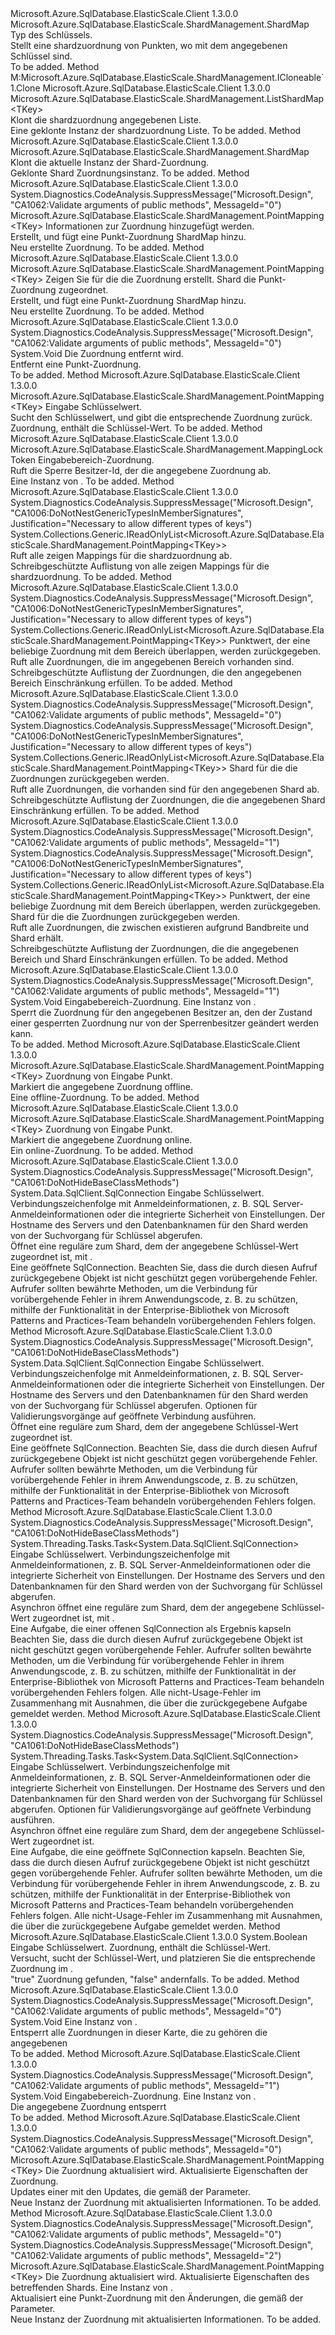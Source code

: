 <Type Name="ListShardMap&lt;TKey&gt;" FullName="Microsoft.Azure.SqlDatabase.ElasticScale.ShardManagement.ListShardMap&lt;TKey&gt;">
  <TypeSignature Language="C#" Value="public sealed class ListShardMap&lt;TKey&gt; : Microsoft.Azure.SqlDatabase.ElasticScale.ShardManagement.ShardMap" />
  <TypeSignature Language="ILAsm" Value=".class public auto ansi sealed beforefieldinit ListShardMap`1&lt;TKey&gt; extends Microsoft.Azure.SqlDatabase.ElasticScale.ShardManagement.ShardMap" />
  <TypeSignature Language="DocId" Value="T:Microsoft.Azure.SqlDatabase.ElasticScale.ShardManagement.ListShardMap`1" />
  <TypeSignature Language="VB.NET" Value="Public NotInheritable Class ListShardMap(Of TKey)&#xA;Inherits ShardMap" />
  <TypeSignature Language="F#" Value="type ListShardMap&lt;'Key&gt; = class&#xA;    inherit ShardMap&#xA;    interface ICloneable&lt;ShardMap&gt;&#xA;    interface ICloneable&lt;ListShardMap&lt;'Key&gt;&gt;" />
  <AssemblyInfo>
    <AssemblyName>Microsoft.Azure.SqlDatabase.ElasticScale.Client</AssemblyName>
    <AssemblyVersion>1.3.0.0</AssemblyVersion>
  </AssemblyInfo>
  <TypeParameters>
    <TypeParameter Name="TKey" />
  </TypeParameters>
  <Base>
    <BaseTypeName>Microsoft.Azure.SqlDatabase.ElasticScale.ShardManagement.ShardMap</BaseTypeName>
  </Base>
  <Interfaces />
  <Docs>
    <typeparam name="TKey">Typ des Schlüssels.</typeparam>
    <summary>
            Stellt eine shardzuordnung von Punkten, wo mit dem angegebenen Schlüssel sind.
            </summary>
    <remarks>To be added.</remarks>
  </Docs>
  <Members>
    <Member MemberName="Clone">
      <MemberSignature Language="C#" Value="public Microsoft.Azure.SqlDatabase.ElasticScale.ShardManagement.ListShardMap&lt;TKey&gt; Clone ();" />
      <MemberSignature Language="ILAsm" Value=".method public hidebysig newslot virtual instance class Microsoft.Azure.SqlDatabase.ElasticScale.ShardManagement.ListShardMap`1&lt;!TKey&gt; Clone() cil managed" />
      <MemberSignature Language="DocId" Value="M:Microsoft.Azure.SqlDatabase.ElasticScale.ShardManagement.ListShardMap`1.Clone" />
      <MemberSignature Language="VB.NET" Value="Public Function Clone () As ListShardMap(Of TKey)" />
      <MemberSignature Language="F#" Value="abstract member Clone : unit -&gt; Microsoft.Azure.SqlDatabase.ElasticScale.ShardManagement.ListShardMap&lt;'Key&gt;&#xA;override this.Clone : unit -&gt; Microsoft.Azure.SqlDatabase.ElasticScale.ShardManagement.ListShardMap&lt;'Key&gt;" Usage="listShardMap.Clone " />
      <MemberType>Method</MemberType>
      <Implements>
        <InterfaceMember>M:Microsoft.Azure.SqlDatabase.ElasticScale.ShardManagement.ICloneable`1.Clone</InterfaceMember>
      </Implements>
      <AssemblyInfo>
        <AssemblyName>Microsoft.Azure.SqlDatabase.ElasticScale.Client</AssemblyName>
        <AssemblyVersion>1.3.0.0</AssemblyVersion>
      </AssemblyInfo>
      <ReturnValue>
        <ReturnType>Microsoft.Azure.SqlDatabase.ElasticScale.ShardManagement.ListShardMap&lt;TKey&gt;</ReturnType>
      </ReturnValue>
      <Parameters />
      <Docs>
        <summary>
            Klont die shardzuordnung angegebenen Liste.
            </summary>
        <returns>Eine geklonte Instanz der shardzuordnung Liste.</returns>
        <remarks>To be added.</remarks>
      </Docs>
    </Member>
    <Member MemberName="CloneCore">
      <MemberSignature Language="C#" Value="protected override Microsoft.Azure.SqlDatabase.ElasticScale.ShardManagement.ShardMap CloneCore ();" />
      <MemberSignature Language="ILAsm" Value=".method familyhidebysig virtual instance class Microsoft.Azure.SqlDatabase.ElasticScale.ShardManagement.ShardMap CloneCore() cil managed" />
      <MemberSignature Language="DocId" Value="M:Microsoft.Azure.SqlDatabase.ElasticScale.ShardManagement.ListShardMap`1.CloneCore" />
      <MemberSignature Language="VB.NET" Value="Protected Overrides Function CloneCore () As ShardMap" />
      <MemberSignature Language="F#" Value="override this.CloneCore : unit -&gt; Microsoft.Azure.SqlDatabase.ElasticScale.ShardManagement.ShardMap" Usage="listShardMap.CloneCore " />
      <MemberType>Method</MemberType>
      <AssemblyInfo>
        <AssemblyName>Microsoft.Azure.SqlDatabase.ElasticScale.Client</AssemblyName>
        <AssemblyVersion>1.3.0.0</AssemblyVersion>
      </AssemblyInfo>
      <ReturnValue>
        <ReturnType>Microsoft.Azure.SqlDatabase.ElasticScale.ShardManagement.ShardMap</ReturnType>
      </ReturnValue>
      <Parameters />
      <Docs>
        <summary>
            Klont die aktuelle Instanz der Shard-Zuordnung.
            </summary>
        <returns>Geklonte Shard Zuordnungsinstanz.</returns>
        <remarks>To be added.</remarks>
      </Docs>
    </Member>
    <Member MemberName="CreatePointMapping">
      <MemberSignature Language="C#" Value="public Microsoft.Azure.SqlDatabase.ElasticScale.ShardManagement.PointMapping&lt;TKey&gt; CreatePointMapping (Microsoft.Azure.SqlDatabase.ElasticScale.ShardManagement.PointMappingCreationInfo&lt;TKey&gt; creationInfo);" />
      <MemberSignature Language="ILAsm" Value=".method public hidebysig instance class Microsoft.Azure.SqlDatabase.ElasticScale.ShardManagement.PointMapping`1&lt;!TKey&gt; CreatePointMapping(class Microsoft.Azure.SqlDatabase.ElasticScale.ShardManagement.PointMappingCreationInfo`1&lt;!TKey&gt; creationInfo) cil managed" />
      <MemberSignature Language="DocId" Value="M:Microsoft.Azure.SqlDatabase.ElasticScale.ShardManagement.ListShardMap`1.CreatePointMapping(Microsoft.Azure.SqlDatabase.ElasticScale.ShardManagement.PointMappingCreationInfo{`0})" />
      <MemberSignature Language="VB.NET" Value="Public Function CreatePointMapping (creationInfo As PointMappingCreationInfo(Of TKey)) As PointMapping(Of TKey)" />
      <MemberSignature Language="F#" Value="member this.CreatePointMapping : Microsoft.Azure.SqlDatabase.ElasticScale.ShardManagement.PointMappingCreationInfo&lt;'Key&gt; -&gt; Microsoft.Azure.SqlDatabase.ElasticScale.ShardManagement.PointMapping&lt;'Key&gt;" Usage="listShardMap.CreatePointMapping creationInfo" />
      <MemberType>Method</MemberType>
      <AssemblyInfo>
        <AssemblyName>Microsoft.Azure.SqlDatabase.ElasticScale.Client</AssemblyName>
        <AssemblyVersion>1.3.0.0</AssemblyVersion>
      </AssemblyInfo>
      <Attributes>
        <Attribute>
          <AttributeName>System.Diagnostics.CodeAnalysis.SuppressMessage("Microsoft.Design", "CA1062:Validate arguments of public methods", MessageId="0")</AttributeName>
        </Attribute>
      </Attributes>
      <ReturnValue>
        <ReturnType>Microsoft.Azure.SqlDatabase.ElasticScale.ShardManagement.PointMapping&lt;TKey&gt;</ReturnType>
      </ReturnValue>
      <Parameters>
        <Parameter Name="creationInfo" Type="Microsoft.Azure.SqlDatabase.ElasticScale.ShardManagement.PointMappingCreationInfo&lt;TKey&gt;" />
      </Parameters>
      <Docs>
        <param name="creationInfo">Informationen zur Zuordnung hinzugefügt werden.</param>
        <summary>
            Erstellt, und fügt eine Punkt-Zuordnung ShardMap hinzu.
            </summary>
        <returns>Neu erstellte Zuordnung.</returns>
        <remarks>To be added.</remarks>
      </Docs>
    </Member>
    <Member MemberName="CreatePointMapping">
      <MemberSignature Language="C#" Value="public Microsoft.Azure.SqlDatabase.ElasticScale.ShardManagement.PointMapping&lt;TKey&gt; CreatePointMapping (TKey point, Microsoft.Azure.SqlDatabase.ElasticScale.ShardManagement.Shard shard);" />
      <MemberSignature Language="ILAsm" Value=".method public hidebysig instance class Microsoft.Azure.SqlDatabase.ElasticScale.ShardManagement.PointMapping`1&lt;!TKey&gt; CreatePointMapping(!TKey point, class Microsoft.Azure.SqlDatabase.ElasticScale.ShardManagement.Shard shard) cil managed" />
      <MemberSignature Language="DocId" Value="M:Microsoft.Azure.SqlDatabase.ElasticScale.ShardManagement.ListShardMap`1.CreatePointMapping(`0,Microsoft.Azure.SqlDatabase.ElasticScale.ShardManagement.Shard)" />
      <MemberSignature Language="F#" Value="member this.CreatePointMapping : 'Key * Microsoft.Azure.SqlDatabase.ElasticScale.ShardManagement.Shard -&gt; Microsoft.Azure.SqlDatabase.ElasticScale.ShardManagement.PointMapping&lt;'Key&gt;" Usage="listShardMap.CreatePointMapping (point, shard)" />
      <MemberType>Method</MemberType>
      <AssemblyInfo>
        <AssemblyName>Microsoft.Azure.SqlDatabase.ElasticScale.Client</AssemblyName>
        <AssemblyVersion>1.3.0.0</AssemblyVersion>
      </AssemblyInfo>
      <ReturnValue>
        <ReturnType>Microsoft.Azure.SqlDatabase.ElasticScale.ShardManagement.PointMapping&lt;TKey&gt;</ReturnType>
      </ReturnValue>
      <Parameters>
        <Parameter Name="point" Type="TKey" />
        <Parameter Name="shard" Type="Microsoft.Azure.SqlDatabase.ElasticScale.ShardManagement.Shard" />
      </Parameters>
      <Docs>
        <param name="point">Zeigen Sie für die die Zuordnung erstellt.</param>
        <param name="shard">Shard die Punkt-Zuordnung zugeordnet.</param>
        <summary>
            Erstellt, und fügt eine Punkt-Zuordnung ShardMap hinzu.
            </summary>
        <returns>Neu erstellte Zuordnung.</returns>
        <remarks>To be added.</remarks>
      </Docs>
    </Member>
    <Member MemberName="DeleteMapping">
      <MemberSignature Language="C#" Value="public void DeleteMapping (Microsoft.Azure.SqlDatabase.ElasticScale.ShardManagement.PointMapping&lt;TKey&gt; mapping);" />
      <MemberSignature Language="ILAsm" Value=".method public hidebysig instance void DeleteMapping(class Microsoft.Azure.SqlDatabase.ElasticScale.ShardManagement.PointMapping`1&lt;!TKey&gt; mapping) cil managed" />
      <MemberSignature Language="DocId" Value="M:Microsoft.Azure.SqlDatabase.ElasticScale.ShardManagement.ListShardMap`1.DeleteMapping(Microsoft.Azure.SqlDatabase.ElasticScale.ShardManagement.PointMapping{`0})" />
      <MemberSignature Language="VB.NET" Value="Public Sub DeleteMapping (mapping As PointMapping(Of TKey))" />
      <MemberSignature Language="F#" Value="member this.DeleteMapping : Microsoft.Azure.SqlDatabase.ElasticScale.ShardManagement.PointMapping&lt;'Key&gt; -&gt; unit" Usage="listShardMap.DeleteMapping mapping" />
      <MemberType>Method</MemberType>
      <AssemblyInfo>
        <AssemblyName>Microsoft.Azure.SqlDatabase.ElasticScale.Client</AssemblyName>
        <AssemblyVersion>1.3.0.0</AssemblyVersion>
      </AssemblyInfo>
      <Attributes>
        <Attribute>
          <AttributeName>System.Diagnostics.CodeAnalysis.SuppressMessage("Microsoft.Design", "CA1062:Validate arguments of public methods", MessageId="0")</AttributeName>
        </Attribute>
      </Attributes>
      <ReturnValue>
        <ReturnType>System.Void</ReturnType>
      </ReturnValue>
      <Parameters>
        <Parameter Name="mapping" Type="Microsoft.Azure.SqlDatabase.ElasticScale.ShardManagement.PointMapping&lt;TKey&gt;" />
      </Parameters>
      <Docs>
        <param name="mapping">Die Zuordnung entfernt wird.</param>
        <summary>
            Entfernt eine Punkt-Zuordnung.
            </summary>
        <remarks>To be added.</remarks>
      </Docs>
    </Member>
    <Member MemberName="GetMappingForKey">
      <MemberSignature Language="C#" Value="public Microsoft.Azure.SqlDatabase.ElasticScale.ShardManagement.PointMapping&lt;TKey&gt; GetMappingForKey (TKey key);" />
      <MemberSignature Language="ILAsm" Value=".method public hidebysig instance class Microsoft.Azure.SqlDatabase.ElasticScale.ShardManagement.PointMapping`1&lt;!TKey&gt; GetMappingForKey(!TKey key) cil managed" />
      <MemberSignature Language="DocId" Value="M:Microsoft.Azure.SqlDatabase.ElasticScale.ShardManagement.ListShardMap`1.GetMappingForKey(`0)" />
      <MemberSignature Language="VB.NET" Value="Public Function GetMappingForKey (key As TKey) As PointMapping(Of TKey)" />
      <MemberSignature Language="F#" Value="member this.GetMappingForKey : 'Key -&gt; Microsoft.Azure.SqlDatabase.ElasticScale.ShardManagement.PointMapping&lt;'Key&gt;" Usage="listShardMap.GetMappingForKey key" />
      <MemberType>Method</MemberType>
      <AssemblyInfo>
        <AssemblyName>Microsoft.Azure.SqlDatabase.ElasticScale.Client</AssemblyName>
        <AssemblyVersion>1.3.0.0</AssemblyVersion>
      </AssemblyInfo>
      <ReturnValue>
        <ReturnType>Microsoft.Azure.SqlDatabase.ElasticScale.ShardManagement.PointMapping&lt;TKey&gt;</ReturnType>
      </ReturnValue>
      <Parameters>
        <Parameter Name="key" Type="TKey" />
      </Parameters>
      <Docs>
        <param name="key">Eingabe Schlüsselwert.</param>
        <summary>
            Sucht den Schlüsselwert, und gibt die entsprechende Zuordnung zurück.
            </summary>
        <returns>Zuordnung, enthält die Schlüssel-Wert.</returns>
        <remarks>To be added.</remarks>
      </Docs>
    </Member>
    <Member MemberName="GetMappingLockOwner">
      <MemberSignature Language="C#" Value="public Microsoft.Azure.SqlDatabase.ElasticScale.ShardManagement.MappingLockToken GetMappingLockOwner (Microsoft.Azure.SqlDatabase.ElasticScale.ShardManagement.PointMapping&lt;TKey&gt; mapping);" />
      <MemberSignature Language="ILAsm" Value=".method public hidebysig instance class Microsoft.Azure.SqlDatabase.ElasticScale.ShardManagement.MappingLockToken GetMappingLockOwner(class Microsoft.Azure.SqlDatabase.ElasticScale.ShardManagement.PointMapping`1&lt;!TKey&gt; mapping) cil managed" />
      <MemberSignature Language="DocId" Value="M:Microsoft.Azure.SqlDatabase.ElasticScale.ShardManagement.ListShardMap`1.GetMappingLockOwner(Microsoft.Azure.SqlDatabase.ElasticScale.ShardManagement.PointMapping{`0})" />
      <MemberSignature Language="VB.NET" Value="Public Function GetMappingLockOwner (mapping As PointMapping(Of TKey)) As MappingLockToken" />
      <MemberSignature Language="F#" Value="member this.GetMappingLockOwner : Microsoft.Azure.SqlDatabase.ElasticScale.ShardManagement.PointMapping&lt;'Key&gt; -&gt; Microsoft.Azure.SqlDatabase.ElasticScale.ShardManagement.MappingLockToken" Usage="listShardMap.GetMappingLockOwner mapping" />
      <MemberType>Method</MemberType>
      <AssemblyInfo>
        <AssemblyName>Microsoft.Azure.SqlDatabase.ElasticScale.Client</AssemblyName>
        <AssemblyVersion>1.3.0.0</AssemblyVersion>
      </AssemblyInfo>
      <ReturnValue>
        <ReturnType>Microsoft.Azure.SqlDatabase.ElasticScale.ShardManagement.MappingLockToken</ReturnType>
      </ReturnValue>
      <Parameters>
        <Parameter Name="mapping" Type="Microsoft.Azure.SqlDatabase.ElasticScale.ShardManagement.PointMapping&lt;TKey&gt;" />
      </Parameters>
      <Docs>
        <param name="mapping">Eingabebereich-Zuordnung.</param>
        <summary>
            Ruft die Sperre Besitzer-Id, der die angegebene Zuordnung ab.
            </summary>
        <returns>Eine Instanz von <see cref="T:Microsoft.Azure.SqlDatabase.ElasticScale.ShardManagement.MappingLockToken" />.</returns>
        <remarks>To be added.</remarks>
      </Docs>
    </Member>
    <Member MemberName="GetMappings">
      <MemberSignature Language="C#" Value="public System.Collections.Generic.IReadOnlyList&lt;Microsoft.Azure.SqlDatabase.ElasticScale.ShardManagement.PointMapping&lt;TKey&gt;&gt; GetMappings ();" />
      <MemberSignature Language="ILAsm" Value=".method public hidebysig instance class System.Collections.Generic.IReadOnlyList`1&lt;class Microsoft.Azure.SqlDatabase.ElasticScale.ShardManagement.PointMapping`1&lt;!TKey&gt;&gt; GetMappings() cil managed" />
      <MemberSignature Language="DocId" Value="M:Microsoft.Azure.SqlDatabase.ElasticScale.ShardManagement.ListShardMap`1.GetMappings" />
      <MemberSignature Language="VB.NET" Value="Public Function GetMappings () As IReadOnlyList(Of PointMapping(Of TKey))" />
      <MemberSignature Language="F#" Value="member this.GetMappings : unit -&gt; System.Collections.Generic.IReadOnlyList&lt;Microsoft.Azure.SqlDatabase.ElasticScale.ShardManagement.PointMapping&lt;'Key&gt;&gt;" Usage="listShardMap.GetMappings " />
      <MemberType>Method</MemberType>
      <AssemblyInfo>
        <AssemblyName>Microsoft.Azure.SqlDatabase.ElasticScale.Client</AssemblyName>
        <AssemblyVersion>1.3.0.0</AssemblyVersion>
      </AssemblyInfo>
      <Attributes>
        <Attribute>
          <AttributeName>System.Diagnostics.CodeAnalysis.SuppressMessage("Microsoft.Design", "CA1006:DoNotNestGenericTypesInMemberSignatures", Justification="Necessary to allow different types of keys")</AttributeName>
        </Attribute>
      </Attributes>
      <ReturnValue>
        <ReturnType>System.Collections.Generic.IReadOnlyList&lt;Microsoft.Azure.SqlDatabase.ElasticScale.ShardManagement.PointMapping&lt;TKey&gt;&gt;</ReturnType>
      </ReturnValue>
      <Parameters />
      <Docs>
        <summary>
            Ruft alle zeigen Mappings für die shardzuordnung ab.
            </summary>
        <returns>Schreibgeschützte Auflistung von alle zeigen Mappings für die shardzuordnung.</returns>
        <remarks>To be added.</remarks>
      </Docs>
    </Member>
    <Member MemberName="GetMappings">
      <MemberSignature Language="C#" Value="public System.Collections.Generic.IReadOnlyList&lt;Microsoft.Azure.SqlDatabase.ElasticScale.ShardManagement.PointMapping&lt;TKey&gt;&gt; GetMappings (Microsoft.Azure.SqlDatabase.ElasticScale.ShardManagement.Range&lt;TKey&gt; range);" />
      <MemberSignature Language="ILAsm" Value=".method public hidebysig instance class System.Collections.Generic.IReadOnlyList`1&lt;class Microsoft.Azure.SqlDatabase.ElasticScale.ShardManagement.PointMapping`1&lt;!TKey&gt;&gt; GetMappings(class Microsoft.Azure.SqlDatabase.ElasticScale.ShardManagement.Range`1&lt;!TKey&gt; range) cil managed" />
      <MemberSignature Language="DocId" Value="M:Microsoft.Azure.SqlDatabase.ElasticScale.ShardManagement.ListShardMap`1.GetMappings(Microsoft.Azure.SqlDatabase.ElasticScale.ShardManagement.Range{`0})" />
      <MemberSignature Language="VB.NET" Value="Public Function GetMappings (range As Range(Of TKey)) As IReadOnlyList(Of PointMapping(Of TKey))" />
      <MemberSignature Language="F#" Value="member this.GetMappings : Microsoft.Azure.SqlDatabase.ElasticScale.ShardManagement.Range&lt;'Key&gt; -&gt; System.Collections.Generic.IReadOnlyList&lt;Microsoft.Azure.SqlDatabase.ElasticScale.ShardManagement.PointMapping&lt;'Key&gt;&gt;" Usage="listShardMap.GetMappings range" />
      <MemberType>Method</MemberType>
      <AssemblyInfo>
        <AssemblyName>Microsoft.Azure.SqlDatabase.ElasticScale.Client</AssemblyName>
        <AssemblyVersion>1.3.0.0</AssemblyVersion>
      </AssemblyInfo>
      <Attributes>
        <Attribute>
          <AttributeName>System.Diagnostics.CodeAnalysis.SuppressMessage("Microsoft.Design", "CA1006:DoNotNestGenericTypesInMemberSignatures", Justification="Necessary to allow different types of keys")</AttributeName>
        </Attribute>
      </Attributes>
      <ReturnValue>
        <ReturnType>System.Collections.Generic.IReadOnlyList&lt;Microsoft.Azure.SqlDatabase.ElasticScale.ShardManagement.PointMapping&lt;TKey&gt;&gt;</ReturnType>
      </ReturnValue>
      <Parameters>
        <Parameter Name="range" Type="Microsoft.Azure.SqlDatabase.ElasticScale.ShardManagement.Range&lt;TKey&gt;" />
      </Parameters>
      <Docs>
        <param name="range">Punktwert, der eine beliebige Zuordnung mit dem Bereich überlappen, werden zurückgegeben.</param>
        <summary>
            Ruft alle Zuordnungen, die im angegebenen Bereich vorhanden sind.
            </summary>
        <returns>Schreibgeschützte Auflistung der Zuordnungen, die den angegebenen Bereich Einschränkung erfüllen.</returns>
        <remarks>To be added.</remarks>
      </Docs>
    </Member>
    <Member MemberName="GetMappings">
      <MemberSignature Language="C#" Value="public System.Collections.Generic.IReadOnlyList&lt;Microsoft.Azure.SqlDatabase.ElasticScale.ShardManagement.PointMapping&lt;TKey&gt;&gt; GetMappings (Microsoft.Azure.SqlDatabase.ElasticScale.ShardManagement.Shard shard);" />
      <MemberSignature Language="ILAsm" Value=".method public hidebysig instance class System.Collections.Generic.IReadOnlyList`1&lt;class Microsoft.Azure.SqlDatabase.ElasticScale.ShardManagement.PointMapping`1&lt;!TKey&gt;&gt; GetMappings(class Microsoft.Azure.SqlDatabase.ElasticScale.ShardManagement.Shard shard) cil managed" />
      <MemberSignature Language="DocId" Value="M:Microsoft.Azure.SqlDatabase.ElasticScale.ShardManagement.ListShardMap`1.GetMappings(Microsoft.Azure.SqlDatabase.ElasticScale.ShardManagement.Shard)" />
      <MemberSignature Language="F#" Value="member this.GetMappings : Microsoft.Azure.SqlDatabase.ElasticScale.ShardManagement.Shard -&gt; System.Collections.Generic.IReadOnlyList&lt;Microsoft.Azure.SqlDatabase.ElasticScale.ShardManagement.PointMapping&lt;'Key&gt;&gt;" Usage="listShardMap.GetMappings shard" />
      <MemberType>Method</MemberType>
      <AssemblyInfo>
        <AssemblyName>Microsoft.Azure.SqlDatabase.ElasticScale.Client</AssemblyName>
        <AssemblyVersion>1.3.0.0</AssemblyVersion>
      </AssemblyInfo>
      <Attributes>
        <Attribute>
          <AttributeName>System.Diagnostics.CodeAnalysis.SuppressMessage("Microsoft.Design", "CA1062:Validate arguments of public methods", MessageId="0")</AttributeName>
        </Attribute>
        <Attribute>
          <AttributeName>System.Diagnostics.CodeAnalysis.SuppressMessage("Microsoft.Design", "CA1006:DoNotNestGenericTypesInMemberSignatures", Justification="Necessary to allow different types of keys")</AttributeName>
        </Attribute>
      </Attributes>
      <ReturnValue>
        <ReturnType>System.Collections.Generic.IReadOnlyList&lt;Microsoft.Azure.SqlDatabase.ElasticScale.ShardManagement.PointMapping&lt;TKey&gt;&gt;</ReturnType>
      </ReturnValue>
      <Parameters>
        <Parameter Name="shard" Type="Microsoft.Azure.SqlDatabase.ElasticScale.ShardManagement.Shard" />
      </Parameters>
      <Docs>
        <param name="shard">Shard für die die Zuordnungen zurückgegeben werden.</param>
        <summary>
            Ruft alle Zuordnungen, die vorhanden sind für den angegebenen Shard ab.
            </summary>
        <returns>Schreibgeschützte Auflistung der Zuordnungen, die die angegebenen Shard Einschränkung erfüllen.</returns>
        <remarks>To be added.</remarks>
      </Docs>
    </Member>
    <Member MemberName="GetMappings">
      <MemberSignature Language="C#" Value="public System.Collections.Generic.IReadOnlyList&lt;Microsoft.Azure.SqlDatabase.ElasticScale.ShardManagement.PointMapping&lt;TKey&gt;&gt; GetMappings (Microsoft.Azure.SqlDatabase.ElasticScale.ShardManagement.Range&lt;TKey&gt; range, Microsoft.Azure.SqlDatabase.ElasticScale.ShardManagement.Shard shard);" />
      <MemberSignature Language="ILAsm" Value=".method public hidebysig instance class System.Collections.Generic.IReadOnlyList`1&lt;class Microsoft.Azure.SqlDatabase.ElasticScale.ShardManagement.PointMapping`1&lt;!TKey&gt;&gt; GetMappings(class Microsoft.Azure.SqlDatabase.ElasticScale.ShardManagement.Range`1&lt;!TKey&gt; range, class Microsoft.Azure.SqlDatabase.ElasticScale.ShardManagement.Shard shard) cil managed" />
      <MemberSignature Language="DocId" Value="M:Microsoft.Azure.SqlDatabase.ElasticScale.ShardManagement.ListShardMap`1.GetMappings(Microsoft.Azure.SqlDatabase.ElasticScale.ShardManagement.Range{`0},Microsoft.Azure.SqlDatabase.ElasticScale.ShardManagement.Shard)" />
      <MemberSignature Language="F#" Value="member this.GetMappings : Microsoft.Azure.SqlDatabase.ElasticScale.ShardManagement.Range&lt;'Key&gt; * Microsoft.Azure.SqlDatabase.ElasticScale.ShardManagement.Shard -&gt; System.Collections.Generic.IReadOnlyList&lt;Microsoft.Azure.SqlDatabase.ElasticScale.ShardManagement.PointMapping&lt;'Key&gt;&gt;" Usage="listShardMap.GetMappings (range, shard)" />
      <MemberType>Method</MemberType>
      <AssemblyInfo>
        <AssemblyName>Microsoft.Azure.SqlDatabase.ElasticScale.Client</AssemblyName>
        <AssemblyVersion>1.3.0.0</AssemblyVersion>
      </AssemblyInfo>
      <Attributes>
        <Attribute>
          <AttributeName>System.Diagnostics.CodeAnalysis.SuppressMessage("Microsoft.Design", "CA1062:Validate arguments of public methods", MessageId="1")</AttributeName>
        </Attribute>
        <Attribute>
          <AttributeName>System.Diagnostics.CodeAnalysis.SuppressMessage("Microsoft.Design", "CA1006:DoNotNestGenericTypesInMemberSignatures", Justification="Necessary to allow different types of keys")</AttributeName>
        </Attribute>
      </Attributes>
      <ReturnValue>
        <ReturnType>System.Collections.Generic.IReadOnlyList&lt;Microsoft.Azure.SqlDatabase.ElasticScale.ShardManagement.PointMapping&lt;TKey&gt;&gt;</ReturnType>
      </ReturnValue>
      <Parameters>
        <Parameter Name="range" Type="Microsoft.Azure.SqlDatabase.ElasticScale.ShardManagement.Range&lt;TKey&gt;" />
        <Parameter Name="shard" Type="Microsoft.Azure.SqlDatabase.ElasticScale.ShardManagement.Shard" />
      </Parameters>
      <Docs>
        <param name="range">Punktwert, der eine beliebige Zuordnung mit dem Bereich überlappen, werden zurückgegeben.</param>
        <param name="shard">Shard für die die Zuordnungen zurückgegeben werden.</param>
        <summary>
            Ruft alle Zuordnungen, die zwischen existieren aufgrund Bandbreite und Shard erhält.
            </summary>
        <returns>Schreibgeschützte Auflistung der Zuordnungen, die die angegebenen Bereich und Shard Einschränkungen erfüllen.</returns>
        <remarks>To be added.</remarks>
      </Docs>
    </Member>
    <Member MemberName="LockMapping">
      <MemberSignature Language="C#" Value="public void LockMapping (Microsoft.Azure.SqlDatabase.ElasticScale.ShardManagement.PointMapping&lt;TKey&gt; mapping, Microsoft.Azure.SqlDatabase.ElasticScale.ShardManagement.MappingLockToken mappingLockToken);" />
      <MemberSignature Language="ILAsm" Value=".method public hidebysig instance void LockMapping(class Microsoft.Azure.SqlDatabase.ElasticScale.ShardManagement.PointMapping`1&lt;!TKey&gt; mapping, class Microsoft.Azure.SqlDatabase.ElasticScale.ShardManagement.MappingLockToken mappingLockToken) cil managed" />
      <MemberSignature Language="DocId" Value="M:Microsoft.Azure.SqlDatabase.ElasticScale.ShardManagement.ListShardMap`1.LockMapping(Microsoft.Azure.SqlDatabase.ElasticScale.ShardManagement.PointMapping{`0},Microsoft.Azure.SqlDatabase.ElasticScale.ShardManagement.MappingLockToken)" />
      <MemberSignature Language="F#" Value="member this.LockMapping : Microsoft.Azure.SqlDatabase.ElasticScale.ShardManagement.PointMapping&lt;'Key&gt; * Microsoft.Azure.SqlDatabase.ElasticScale.ShardManagement.MappingLockToken -&gt; unit" Usage="listShardMap.LockMapping (mapping, mappingLockToken)" />
      <MemberType>Method</MemberType>
      <AssemblyInfo>
        <AssemblyName>Microsoft.Azure.SqlDatabase.ElasticScale.Client</AssemblyName>
        <AssemblyVersion>1.3.0.0</AssemblyVersion>
      </AssemblyInfo>
      <Attributes>
        <Attribute>
          <AttributeName>System.Diagnostics.CodeAnalysis.SuppressMessage("Microsoft.Design", "CA1062:Validate arguments of public methods", MessageId="1")</AttributeName>
        </Attribute>
      </Attributes>
      <ReturnValue>
        <ReturnType>System.Void</ReturnType>
      </ReturnValue>
      <Parameters>
        <Parameter Name="mapping" Type="Microsoft.Azure.SqlDatabase.ElasticScale.ShardManagement.PointMapping&lt;TKey&gt;" />
        <Parameter Name="mappingLockToken" Type="Microsoft.Azure.SqlDatabase.ElasticScale.ShardManagement.MappingLockToken" />
      </Parameters>
      <Docs>
        <param name="mapping">Eingabebereich-Zuordnung.</param>
        <param name="mappingLockToken">Eine Instanz von <see cref="T:Microsoft.Azure.SqlDatabase.ElasticScale.ShardManagement.MappingLockToken" />.</param>
        <summary>
            Sperrt die Zuordnung für den angegebenen Besitzer an, den der Zustand einer gesperrten Zuordnung nur von der Sperrenbesitzer geändert werden kann.
            </summary>
        <remarks>To be added.</remarks>
      </Docs>
    </Member>
    <Member MemberName="MarkMappingOffline">
      <MemberSignature Language="C#" Value="public Microsoft.Azure.SqlDatabase.ElasticScale.ShardManagement.PointMapping&lt;TKey&gt; MarkMappingOffline (Microsoft.Azure.SqlDatabase.ElasticScale.ShardManagement.PointMapping&lt;TKey&gt; mapping);" />
      <MemberSignature Language="ILAsm" Value=".method public hidebysig instance class Microsoft.Azure.SqlDatabase.ElasticScale.ShardManagement.PointMapping`1&lt;!TKey&gt; MarkMappingOffline(class Microsoft.Azure.SqlDatabase.ElasticScale.ShardManagement.PointMapping`1&lt;!TKey&gt; mapping) cil managed" />
      <MemberSignature Language="DocId" Value="M:Microsoft.Azure.SqlDatabase.ElasticScale.ShardManagement.ListShardMap`1.MarkMappingOffline(Microsoft.Azure.SqlDatabase.ElasticScale.ShardManagement.PointMapping{`0})" />
      <MemberSignature Language="VB.NET" Value="Public Function MarkMappingOffline (mapping As PointMapping(Of TKey)) As PointMapping(Of TKey)" />
      <MemberSignature Language="F#" Value="member this.MarkMappingOffline : Microsoft.Azure.SqlDatabase.ElasticScale.ShardManagement.PointMapping&lt;'Key&gt; -&gt; Microsoft.Azure.SqlDatabase.ElasticScale.ShardManagement.PointMapping&lt;'Key&gt;" Usage="listShardMap.MarkMappingOffline mapping" />
      <MemberType>Method</MemberType>
      <AssemblyInfo>
        <AssemblyName>Microsoft.Azure.SqlDatabase.ElasticScale.Client</AssemblyName>
        <AssemblyVersion>1.3.0.0</AssemblyVersion>
      </AssemblyInfo>
      <ReturnValue>
        <ReturnType>Microsoft.Azure.SqlDatabase.ElasticScale.ShardManagement.PointMapping&lt;TKey&gt;</ReturnType>
      </ReturnValue>
      <Parameters>
        <Parameter Name="mapping" Type="Microsoft.Azure.SqlDatabase.ElasticScale.ShardManagement.PointMapping&lt;TKey&gt;" />
      </Parameters>
      <Docs>
        <param name="mapping">Zuordnung von Eingabe Punkt.</param>
        <summary>
            Markiert die angegebene Zuordnung offline.
            </summary>
        <returns>Eine offline-Zuordnung.</returns>
        <remarks>To be added.</remarks>
      </Docs>
    </Member>
    <Member MemberName="MarkMappingOnline">
      <MemberSignature Language="C#" Value="public Microsoft.Azure.SqlDatabase.ElasticScale.ShardManagement.PointMapping&lt;TKey&gt; MarkMappingOnline (Microsoft.Azure.SqlDatabase.ElasticScale.ShardManagement.PointMapping&lt;TKey&gt; mapping);" />
      <MemberSignature Language="ILAsm" Value=".method public hidebysig instance class Microsoft.Azure.SqlDatabase.ElasticScale.ShardManagement.PointMapping`1&lt;!TKey&gt; MarkMappingOnline(class Microsoft.Azure.SqlDatabase.ElasticScale.ShardManagement.PointMapping`1&lt;!TKey&gt; mapping) cil managed" />
      <MemberSignature Language="DocId" Value="M:Microsoft.Azure.SqlDatabase.ElasticScale.ShardManagement.ListShardMap`1.MarkMappingOnline(Microsoft.Azure.SqlDatabase.ElasticScale.ShardManagement.PointMapping{`0})" />
      <MemberSignature Language="VB.NET" Value="Public Function MarkMappingOnline (mapping As PointMapping(Of TKey)) As PointMapping(Of TKey)" />
      <MemberSignature Language="F#" Value="member this.MarkMappingOnline : Microsoft.Azure.SqlDatabase.ElasticScale.ShardManagement.PointMapping&lt;'Key&gt; -&gt; Microsoft.Azure.SqlDatabase.ElasticScale.ShardManagement.PointMapping&lt;'Key&gt;" Usage="listShardMap.MarkMappingOnline mapping" />
      <MemberType>Method</MemberType>
      <AssemblyInfo>
        <AssemblyName>Microsoft.Azure.SqlDatabase.ElasticScale.Client</AssemblyName>
        <AssemblyVersion>1.3.0.0</AssemblyVersion>
      </AssemblyInfo>
      <ReturnValue>
        <ReturnType>Microsoft.Azure.SqlDatabase.ElasticScale.ShardManagement.PointMapping&lt;TKey&gt;</ReturnType>
      </ReturnValue>
      <Parameters>
        <Parameter Name="mapping" Type="Microsoft.Azure.SqlDatabase.ElasticScale.ShardManagement.PointMapping&lt;TKey&gt;" />
      </Parameters>
      <Docs>
        <param name="mapping">Zuordnung von Eingabe Punkt.</param>
        <summary>
            Markiert die angegebene Zuordnung online.
            </summary>
        <returns>Ein online-Zuordnung.</returns>
        <remarks>To be added.</remarks>
      </Docs>
    </Member>
    <Member MemberName="OpenConnectionForKey">
      <MemberSignature Language="C#" Value="public System.Data.SqlClient.SqlConnection OpenConnectionForKey (TKey key, string connectionString);" />
      <MemberSignature Language="ILAsm" Value=".method public hidebysig instance class System.Data.SqlClient.SqlConnection OpenConnectionForKey(!TKey key, string connectionString) cil managed" />
      <MemberSignature Language="DocId" Value="M:Microsoft.Azure.SqlDatabase.ElasticScale.ShardManagement.ListShardMap`1.OpenConnectionForKey(`0,System.String)" />
      <MemberSignature Language="VB.NET" Value="Public Function OpenConnectionForKey (key As TKey, connectionString As String) As SqlConnection" />
      <MemberSignature Language="F#" Value="override this.OpenConnectionForKey : 'Key * string -&gt; System.Data.SqlClient.SqlConnection" Usage="listShardMap.OpenConnectionForKey (key, connectionString)" />
      <MemberType>Method</MemberType>
      <AssemblyInfo>
        <AssemblyName>Microsoft.Azure.SqlDatabase.ElasticScale.Client</AssemblyName>
        <AssemblyVersion>1.3.0.0</AssemblyVersion>
      </AssemblyInfo>
      <Attributes>
        <Attribute>
          <AttributeName>System.Diagnostics.CodeAnalysis.SuppressMessage("Microsoft.Design", "CA1061:DoNotHideBaseClassMethods")</AttributeName>
        </Attribute>
      </Attributes>
      <ReturnValue>
        <ReturnType>System.Data.SqlClient.SqlConnection</ReturnType>
      </ReturnValue>
      <Parameters>
        <Parameter Name="key" Type="TKey" />
        <Parameter Name="connectionString" Type="System.String" />
      </Parameters>
      <Docs>
        <param name="key">Eingabe Schlüsselwert.</param>
        <param name="connectionString">
            Verbindungszeichenfolge mit Anmeldeinformationen, z. B. SQL Server-Anmeldeinformationen oder die integrierte Sicherheit von Einstellungen. Der Hostname des Servers und den Datenbanknamen für den Shard werden von der Suchvorgang für Schlüssel abgerufen.
            </param>
        <summary>
            Öffnet eine reguläre <see cref="T:System.Data.SqlClient.SqlConnection" /> zum Shard, dem der angegebene Schlüssel-Wert zugeordnet ist, mit <see cref="F:Microsoft.Azure.SqlDatabase.ElasticScale.ShardManagement.ConnectionOptions.Validate" />.
            </summary>
        <returns>Eine geöffnete SqlConnection.</returns>
        <remarks>
            Beachten Sie, dass die <see cref="T:System.Data.SqlClient.SqlConnection" /> durch diesen Aufruf zurückgegebene Objekt ist nicht geschützt gegen vorübergehende Fehler. Aufrufer sollten bewährte Methoden, um die Verbindung für vorübergehende Fehler in ihrem Anwendungscode, z. B. zu schützen, mithilfe der Funktionalität in der Enterprise-Bibliothek von Microsoft Patterns and Practices-Team behandeln vorübergehenden Fehlers folgen.
            </remarks>
      </Docs>
    </Member>
    <Member MemberName="OpenConnectionForKey">
      <MemberSignature Language="C#" Value="public System.Data.SqlClient.SqlConnection OpenConnectionForKey (TKey key, string connectionString, Microsoft.Azure.SqlDatabase.ElasticScale.ShardManagement.ConnectionOptions options);" />
      <MemberSignature Language="ILAsm" Value=".method public hidebysig instance class System.Data.SqlClient.SqlConnection OpenConnectionForKey(!TKey key, string connectionString, valuetype Microsoft.Azure.SqlDatabase.ElasticScale.ShardManagement.ConnectionOptions options) cil managed" />
      <MemberSignature Language="DocId" Value="M:Microsoft.Azure.SqlDatabase.ElasticScale.ShardManagement.ListShardMap`1.OpenConnectionForKey(`0,System.String,Microsoft.Azure.SqlDatabase.ElasticScale.ShardManagement.ConnectionOptions)" />
      <MemberSignature Language="VB.NET" Value="Public Function OpenConnectionForKey (key As TKey, connectionString As String, options As ConnectionOptions) As SqlConnection" />
      <MemberSignature Language="F#" Value="override this.OpenConnectionForKey : 'Key * string * Microsoft.Azure.SqlDatabase.ElasticScale.ShardManagement.ConnectionOptions -&gt; System.Data.SqlClient.SqlConnection" Usage="listShardMap.OpenConnectionForKey (key, connectionString, options)" />
      <MemberType>Method</MemberType>
      <AssemblyInfo>
        <AssemblyName>Microsoft.Azure.SqlDatabase.ElasticScale.Client</AssemblyName>
        <AssemblyVersion>1.3.0.0</AssemblyVersion>
      </AssemblyInfo>
      <Attributes>
        <Attribute>
          <AttributeName>System.Diagnostics.CodeAnalysis.SuppressMessage("Microsoft.Design", "CA1061:DoNotHideBaseClassMethods")</AttributeName>
        </Attribute>
      </Attributes>
      <ReturnValue>
        <ReturnType>System.Data.SqlClient.SqlConnection</ReturnType>
      </ReturnValue>
      <Parameters>
        <Parameter Name="key" Type="TKey" />
        <Parameter Name="connectionString" Type="System.String" />
        <Parameter Name="options" Type="Microsoft.Azure.SqlDatabase.ElasticScale.ShardManagement.ConnectionOptions" />
      </Parameters>
      <Docs>
        <param name="key">Eingabe Schlüsselwert.</param>
        <param name="connectionString">
            Verbindungszeichenfolge mit Anmeldeinformationen, z. B. SQL Server-Anmeldeinformationen oder die integrierte Sicherheit von Einstellungen. Der Hostname des Servers und den Datenbanknamen für den Shard werden von der Suchvorgang für Schlüssel abgerufen.
            </param>
        <param name="options">Optionen für Validierungsvorgänge auf geöffnete Verbindung ausführen.</param>
        <summary>
            Öffnet eine reguläre <see cref="T:System.Data.SqlClient.SqlConnection" /> zum Shard, dem der angegebene Schlüssel-Wert zugeordnet ist.
            </summary>
        <returns>Eine geöffnete SqlConnection.</returns>
        <remarks>
            Beachten Sie, dass die <see cref="T:System.Data.SqlClient.SqlConnection" /> durch diesen Aufruf zurückgegebene Objekt ist nicht geschützt gegen vorübergehende Fehler. Aufrufer sollten bewährte Methoden, um die Verbindung für vorübergehende Fehler in ihrem Anwendungscode, z. B. zu schützen, mithilfe der Funktionalität in der Enterprise-Bibliothek von Microsoft Patterns and Practices-Team behandeln vorübergehenden Fehlers folgen.
            </remarks>
      </Docs>
    </Member>
    <Member MemberName="OpenConnectionForKeyAsync">
      <MemberSignature Language="C#" Value="public System.Threading.Tasks.Task&lt;System.Data.SqlClient.SqlConnection&gt; OpenConnectionForKeyAsync (TKey key, string connectionString);" />
      <MemberSignature Language="ILAsm" Value=".method public hidebysig instance class System.Threading.Tasks.Task`1&lt;class System.Data.SqlClient.SqlConnection&gt; OpenConnectionForKeyAsync(!TKey key, string connectionString) cil managed" />
      <MemberSignature Language="DocId" Value="M:Microsoft.Azure.SqlDatabase.ElasticScale.ShardManagement.ListShardMap`1.OpenConnectionForKeyAsync(`0,System.String)" />
      <MemberSignature Language="VB.NET" Value="Public Function OpenConnectionForKeyAsync (key As TKey, connectionString As String) As Task(Of SqlConnection)" />
      <MemberSignature Language="F#" Value="override this.OpenConnectionForKeyAsync : 'Key * string -&gt; System.Threading.Tasks.Task&lt;System.Data.SqlClient.SqlConnection&gt;" Usage="listShardMap.OpenConnectionForKeyAsync (key, connectionString)" />
      <MemberType>Method</MemberType>
      <AssemblyInfo>
        <AssemblyName>Microsoft.Azure.SqlDatabase.ElasticScale.Client</AssemblyName>
        <AssemblyVersion>1.3.0.0</AssemblyVersion>
      </AssemblyInfo>
      <Attributes>
        <Attribute>
          <AttributeName>System.Diagnostics.CodeAnalysis.SuppressMessage("Microsoft.Design", "CA1061:DoNotHideBaseClassMethods")</AttributeName>
        </Attribute>
      </Attributes>
      <ReturnValue>
        <ReturnType>System.Threading.Tasks.Task&lt;System.Data.SqlClient.SqlConnection&gt;</ReturnType>
      </ReturnValue>
      <Parameters>
        <Parameter Name="key" Type="TKey" />
        <Parameter Name="connectionString" Type="System.String" />
      </Parameters>
      <Docs>
        <param name="key">Eingabe Schlüsselwert.</param>
        <param name="connectionString">
            Verbindungszeichenfolge mit Anmeldeinformationen, z. B. SQL Server-Anmeldeinformationen oder die integrierte Sicherheit von Einstellungen. Der Hostname des Servers und den Datenbanknamen für den Shard werden von der Suchvorgang für Schlüssel abgerufen.
            </param>
        <summary>
            Asynchron öffnet eine reguläre <see cref="T:System.Data.SqlClient.SqlConnection" /> zum Shard, dem der angegebene Schlüssel-Wert zugeordnet ist, mit <see cref="F:Microsoft.Azure.SqlDatabase.ElasticScale.ShardManagement.ConnectionOptions.Validate" />.
            </summary>
        <returns>Eine Aufgabe, die einer offenen SqlConnection als Ergebnis kapseln</returns>
        <remarks>
            Beachten Sie, dass die <see cref="T:System.Data.SqlClient.SqlConnection" /> durch diesen Aufruf zurückgegebene Objekt ist nicht geschützt gegen vorübergehende Fehler. Aufrufer sollten bewährte Methoden, um die Verbindung für vorübergehende Fehler in ihrem Anwendungscode, z. B. zu schützen, mithilfe der Funktionalität in der Enterprise-Bibliothek von Microsoft Patterns and Practices-Team behandeln vorübergehenden Fehlers folgen.
            Alle nicht-Usage-Fehler im Zusammenhang mit Ausnahmen, die über die zurückgegebene Aufgabe gemeldet werden.
            </remarks>
      </Docs>
    </Member>
    <Member MemberName="OpenConnectionForKeyAsync">
      <MemberSignature Language="C#" Value="public System.Threading.Tasks.Task&lt;System.Data.SqlClient.SqlConnection&gt; OpenConnectionForKeyAsync (TKey key, string connectionString, Microsoft.Azure.SqlDatabase.ElasticScale.ShardManagement.ConnectionOptions options);" />
      <MemberSignature Language="ILAsm" Value=".method public hidebysig instance class System.Threading.Tasks.Task`1&lt;class System.Data.SqlClient.SqlConnection&gt; OpenConnectionForKeyAsync(!TKey key, string connectionString, valuetype Microsoft.Azure.SqlDatabase.ElasticScale.ShardManagement.ConnectionOptions options) cil managed" />
      <MemberSignature Language="DocId" Value="M:Microsoft.Azure.SqlDatabase.ElasticScale.ShardManagement.ListShardMap`1.OpenConnectionForKeyAsync(`0,System.String,Microsoft.Azure.SqlDatabase.ElasticScale.ShardManagement.ConnectionOptions)" />
      <MemberSignature Language="VB.NET" Value="Public Function OpenConnectionForKeyAsync (key As TKey, connectionString As String, options As ConnectionOptions) As Task(Of SqlConnection)" />
      <MemberSignature Language="F#" Value="override this.OpenConnectionForKeyAsync : 'Key * string * Microsoft.Azure.SqlDatabase.ElasticScale.ShardManagement.ConnectionOptions -&gt; System.Threading.Tasks.Task&lt;System.Data.SqlClient.SqlConnection&gt;" Usage="listShardMap.OpenConnectionForKeyAsync (key, connectionString, options)" />
      <MemberType>Method</MemberType>
      <AssemblyInfo>
        <AssemblyName>Microsoft.Azure.SqlDatabase.ElasticScale.Client</AssemblyName>
        <AssemblyVersion>1.3.0.0</AssemblyVersion>
      </AssemblyInfo>
      <Attributes>
        <Attribute>
          <AttributeName>System.Diagnostics.CodeAnalysis.SuppressMessage("Microsoft.Design", "CA1061:DoNotHideBaseClassMethods")</AttributeName>
        </Attribute>
      </Attributes>
      <ReturnValue>
        <ReturnType>System.Threading.Tasks.Task&lt;System.Data.SqlClient.SqlConnection&gt;</ReturnType>
      </ReturnValue>
      <Parameters>
        <Parameter Name="key" Type="TKey" />
        <Parameter Name="connectionString" Type="System.String" />
        <Parameter Name="options" Type="Microsoft.Azure.SqlDatabase.ElasticScale.ShardManagement.ConnectionOptions" />
      </Parameters>
      <Docs>
        <param name="key">Eingabe Schlüsselwert.</param>
        <param name="connectionString">
            Verbindungszeichenfolge mit Anmeldeinformationen, z. B. SQL Server-Anmeldeinformationen oder die integrierte Sicherheit von Einstellungen. Der Hostname des Servers und den Datenbanknamen für den Shard werden von der Suchvorgang für Schlüssel abgerufen.
            </param>
        <param name="options">Optionen für Validierungsvorgänge auf geöffnete Verbindung ausführen.</param>
        <summary>
            Asynchron öffnet eine reguläre <see cref="T:System.Data.SqlClient.SqlConnection" /> zum Shard, dem der angegebene Schlüssel-Wert zugeordnet ist.
            </summary>
        <returns>Eine Aufgabe, die eine geöffnete SqlConnection kapseln.</returns>
        <remarks>
            Beachten Sie, dass die <see cref="T:System.Data.SqlClient.SqlConnection" /> durch diesen Aufruf zurückgegebene Objekt ist nicht geschützt gegen vorübergehende Fehler. Aufrufer sollten bewährte Methoden, um die Verbindung für vorübergehende Fehler in ihrem Anwendungscode, z. B. zu schützen, mithilfe der Funktionalität in der Enterprise-Bibliothek von Microsoft Patterns and Practices-Team behandeln vorübergehenden Fehlers folgen.
            Alle nicht-Usage-Fehler im Zusammenhang mit Ausnahmen, die über die zurückgegebene Aufgabe gemeldet werden.
            </remarks>
      </Docs>
    </Member>
    <Member MemberName="TryGetMappingForKey">
      <MemberSignature Language="C#" Value="public bool TryGetMappingForKey (TKey key, out Microsoft.Azure.SqlDatabase.ElasticScale.ShardManagement.PointMapping&lt;TKey&gt; pointMapping);" />
      <MemberSignature Language="ILAsm" Value=".method public hidebysig instance bool TryGetMappingForKey(!TKey key, [out] class Microsoft.Azure.SqlDatabase.ElasticScale.ShardManagement.PointMapping`1&lt;!TKey&gt;&amp; pointMapping) cil managed" />
      <MemberSignature Language="DocId" Value="M:Microsoft.Azure.SqlDatabase.ElasticScale.ShardManagement.ListShardMap`1.TryGetMappingForKey(`0,Microsoft.Azure.SqlDatabase.ElasticScale.ShardManagement.PointMapping{`0}@)" />
      <MemberSignature Language="VB.NET" Value="Public Function TryGetMappingForKey (key As TKey, ByRef pointMapping As PointMapping(Of TKey)) As Boolean" />
      <MemberSignature Language="F#" Value="member this.TryGetMappingForKey : 'Key *  -&gt; bool" Usage="listShardMap.TryGetMappingForKey (key, pointMapping)" />
      <MemberType>Method</MemberType>
      <AssemblyInfo>
        <AssemblyName>Microsoft.Azure.SqlDatabase.ElasticScale.Client</AssemblyName>
        <AssemblyVersion>1.3.0.0</AssemblyVersion>
      </AssemblyInfo>
      <ReturnValue>
        <ReturnType>System.Boolean</ReturnType>
      </ReturnValue>
      <Parameters>
        <Parameter Name="key" Type="TKey" />
        <Parameter Name="pointMapping" Type="Microsoft.Azure.SqlDatabase.ElasticScale.ShardManagement.PointMapping&lt;TKey&gt;&amp;" RefType="out" />
      </Parameters>
      <Docs>
        <param name="key">Eingabe Schlüsselwert.</param>
        <param name="pointMapping">Zuordnung, enthält die Schlüssel-Wert.</param>
        <summary>
            Versucht, sucht der Schlüssel-Wert, und platzieren Sie die entsprechende Zuordnung im <paramref name="pointMapping" />.
            </summary>
        <returns>
          <c>"true"</c> Zuordnung gefunden, <c>"false"</c> andernfalls.</returns>
        <remarks>To be added.</remarks>
      </Docs>
    </Member>
    <Member MemberName="UnlockMapping">
      <MemberSignature Language="C#" Value="public void UnlockMapping (Microsoft.Azure.SqlDatabase.ElasticScale.ShardManagement.MappingLockToken mappingLockToken);" />
      <MemberSignature Language="ILAsm" Value=".method public hidebysig instance void UnlockMapping(class Microsoft.Azure.SqlDatabase.ElasticScale.ShardManagement.MappingLockToken mappingLockToken) cil managed" />
      <MemberSignature Language="DocId" Value="M:Microsoft.Azure.SqlDatabase.ElasticScale.ShardManagement.ListShardMap`1.UnlockMapping(Microsoft.Azure.SqlDatabase.ElasticScale.ShardManagement.MappingLockToken)" />
      <MemberSignature Language="F#" Value="member this.UnlockMapping : Microsoft.Azure.SqlDatabase.ElasticScale.ShardManagement.MappingLockToken -&gt; unit" Usage="listShardMap.UnlockMapping mappingLockToken" />
      <MemberType>Method</MemberType>
      <AssemblyInfo>
        <AssemblyName>Microsoft.Azure.SqlDatabase.ElasticScale.Client</AssemblyName>
        <AssemblyVersion>1.3.0.0</AssemblyVersion>
      </AssemblyInfo>
      <Attributes>
        <Attribute>
          <AttributeName>System.Diagnostics.CodeAnalysis.SuppressMessage("Microsoft.Design", "CA1062:Validate arguments of public methods", MessageId="0")</AttributeName>
        </Attribute>
      </Attributes>
      <ReturnValue>
        <ReturnType>System.Void</ReturnType>
      </ReturnValue>
      <Parameters>
        <Parameter Name="mappingLockToken" Type="Microsoft.Azure.SqlDatabase.ElasticScale.ShardManagement.MappingLockToken" />
      </Parameters>
      <Docs>
        <param name="mappingLockToken">Eine Instanz von <see cref="T:Microsoft.Azure.SqlDatabase.ElasticScale.ShardManagement.MappingLockToken" />.</param>
        <summary>
            Entsperrt alle Zuordnungen in dieser Karte, die zu gehören die angegebenen<see cref="T:Microsoft.Azure.SqlDatabase.ElasticScale.ShardManagement.MappingLockToken" /></summary>
        <remarks>To be added.</remarks>
      </Docs>
    </Member>
    <Member MemberName="UnlockMapping">
      <MemberSignature Language="C#" Value="public void UnlockMapping (Microsoft.Azure.SqlDatabase.ElasticScale.ShardManagement.PointMapping&lt;TKey&gt; mapping, Microsoft.Azure.SqlDatabase.ElasticScale.ShardManagement.MappingLockToken mappingLockToken);" />
      <MemberSignature Language="ILAsm" Value=".method public hidebysig instance void UnlockMapping(class Microsoft.Azure.SqlDatabase.ElasticScale.ShardManagement.PointMapping`1&lt;!TKey&gt; mapping, class Microsoft.Azure.SqlDatabase.ElasticScale.ShardManagement.MappingLockToken mappingLockToken) cil managed" />
      <MemberSignature Language="DocId" Value="M:Microsoft.Azure.SqlDatabase.ElasticScale.ShardManagement.ListShardMap`1.UnlockMapping(Microsoft.Azure.SqlDatabase.ElasticScale.ShardManagement.PointMapping{`0},Microsoft.Azure.SqlDatabase.ElasticScale.ShardManagement.MappingLockToken)" />
      <MemberSignature Language="F#" Value="member this.UnlockMapping : Microsoft.Azure.SqlDatabase.ElasticScale.ShardManagement.PointMapping&lt;'Key&gt; * Microsoft.Azure.SqlDatabase.ElasticScale.ShardManagement.MappingLockToken -&gt; unit" Usage="listShardMap.UnlockMapping (mapping, mappingLockToken)" />
      <MemberType>Method</MemberType>
      <AssemblyInfo>
        <AssemblyName>Microsoft.Azure.SqlDatabase.ElasticScale.Client</AssemblyName>
        <AssemblyVersion>1.3.0.0</AssemblyVersion>
      </AssemblyInfo>
      <Attributes>
        <Attribute>
          <AttributeName>System.Diagnostics.CodeAnalysis.SuppressMessage("Microsoft.Design", "CA1062:Validate arguments of public methods", MessageId="1")</AttributeName>
        </Attribute>
      </Attributes>
      <ReturnValue>
        <ReturnType>System.Void</ReturnType>
      </ReturnValue>
      <Parameters>
        <Parameter Name="mapping" Type="Microsoft.Azure.SqlDatabase.ElasticScale.ShardManagement.PointMapping&lt;TKey&gt;" />
        <Parameter Name="mappingLockToken" Type="Microsoft.Azure.SqlDatabase.ElasticScale.ShardManagement.MappingLockToken" />
      </Parameters>
      <Docs>
        <param name="mapping">Eingabebereich-Zuordnung.</param>
        <param name="mappingLockToken">Eine Instanz von <see cref="T:Microsoft.Azure.SqlDatabase.ElasticScale.ShardManagement.MappingLockToken" />.</param>
        <summary>
            Die angegebene Zuordnung entsperrt
            </summary>
        <remarks>To be added.</remarks>
      </Docs>
    </Member>
    <Member MemberName="UpdateMapping">
      <MemberSignature Language="C#" Value="public Microsoft.Azure.SqlDatabase.ElasticScale.ShardManagement.PointMapping&lt;TKey&gt; UpdateMapping (Microsoft.Azure.SqlDatabase.ElasticScale.ShardManagement.PointMapping&lt;TKey&gt; currentMapping, Microsoft.Azure.SqlDatabase.ElasticScale.ShardManagement.PointMappingUpdate update);" />
      <MemberSignature Language="ILAsm" Value=".method public hidebysig instance class Microsoft.Azure.SqlDatabase.ElasticScale.ShardManagement.PointMapping`1&lt;!TKey&gt; UpdateMapping(class Microsoft.Azure.SqlDatabase.ElasticScale.ShardManagement.PointMapping`1&lt;!TKey&gt; currentMapping, class Microsoft.Azure.SqlDatabase.ElasticScale.ShardManagement.PointMappingUpdate update) cil managed" />
      <MemberSignature Language="DocId" Value="M:Microsoft.Azure.SqlDatabase.ElasticScale.ShardManagement.ListShardMap`1.UpdateMapping(Microsoft.Azure.SqlDatabase.ElasticScale.ShardManagement.PointMapping{`0},Microsoft.Azure.SqlDatabase.ElasticScale.ShardManagement.PointMappingUpdate)" />
      <MemberSignature Language="VB.NET" Value="Public Function UpdateMapping (currentMapping As PointMapping(Of TKey), update As PointMappingUpdate) As PointMapping(Of TKey)" />
      <MemberSignature Language="F#" Value="member this.UpdateMapping : Microsoft.Azure.SqlDatabase.ElasticScale.ShardManagement.PointMapping&lt;'Key&gt; * Microsoft.Azure.SqlDatabase.ElasticScale.ShardManagement.PointMappingUpdate -&gt; Microsoft.Azure.SqlDatabase.ElasticScale.ShardManagement.PointMapping&lt;'Key&gt;" Usage="listShardMap.UpdateMapping (currentMapping, update)" />
      <MemberType>Method</MemberType>
      <AssemblyInfo>
        <AssemblyName>Microsoft.Azure.SqlDatabase.ElasticScale.Client</AssemblyName>
        <AssemblyVersion>1.3.0.0</AssemblyVersion>
      </AssemblyInfo>
      <Attributes>
        <Attribute>
          <AttributeName>System.Diagnostics.CodeAnalysis.SuppressMessage("Microsoft.Design", "CA1062:Validate arguments of public methods", MessageId="0")</AttributeName>
        </Attribute>
      </Attributes>
      <ReturnValue>
        <ReturnType>Microsoft.Azure.SqlDatabase.ElasticScale.ShardManagement.PointMapping&lt;TKey&gt;</ReturnType>
      </ReturnValue>
      <Parameters>
        <Parameter Name="currentMapping" Type="Microsoft.Azure.SqlDatabase.ElasticScale.ShardManagement.PointMapping&lt;TKey&gt;" />
        <Parameter Name="update" Type="Microsoft.Azure.SqlDatabase.ElasticScale.ShardManagement.PointMappingUpdate" />
      </Parameters>
      <Docs>
        <param name="currentMapping">Die Zuordnung aktualisiert wird.</param>
        <param name="update">Aktualisierte Eigenschaften der Zuordnung.</param>
        <summary>
            Updates einer <see cref="T:Microsoft.Azure.SqlDatabase.ElasticScale.ShardManagement.PointMapping`1" /> mit den Updates, die gemäß der <paramref name="update" /> Parameter.
            </summary>
        <returns>Neue Instanz der Zuordnung mit aktualisierten Informationen.</returns>
        <remarks>To be added.</remarks>
      </Docs>
    </Member>
    <Member MemberName="UpdateMapping">
      <MemberSignature Language="C#" Value="public Microsoft.Azure.SqlDatabase.ElasticScale.ShardManagement.PointMapping&lt;TKey&gt; UpdateMapping (Microsoft.Azure.SqlDatabase.ElasticScale.ShardManagement.PointMapping&lt;TKey&gt; currentMapping, Microsoft.Azure.SqlDatabase.ElasticScale.ShardManagement.PointMappingUpdate update, Microsoft.Azure.SqlDatabase.ElasticScale.ShardManagement.MappingLockToken mappingLockToken);" />
      <MemberSignature Language="ILAsm" Value=".method public hidebysig instance class Microsoft.Azure.SqlDatabase.ElasticScale.ShardManagement.PointMapping`1&lt;!TKey&gt; UpdateMapping(class Microsoft.Azure.SqlDatabase.ElasticScale.ShardManagement.PointMapping`1&lt;!TKey&gt; currentMapping, class Microsoft.Azure.SqlDatabase.ElasticScale.ShardManagement.PointMappingUpdate update, class Microsoft.Azure.SqlDatabase.ElasticScale.ShardManagement.MappingLockToken mappingLockToken) cil managed" />
      <MemberSignature Language="DocId" Value="M:Microsoft.Azure.SqlDatabase.ElasticScale.ShardManagement.ListShardMap`1.UpdateMapping(Microsoft.Azure.SqlDatabase.ElasticScale.ShardManagement.PointMapping{`0},Microsoft.Azure.SqlDatabase.ElasticScale.ShardManagement.PointMappingUpdate,Microsoft.Azure.SqlDatabase.ElasticScale.ShardManagement.MappingLockToken)" />
      <MemberSignature Language="F#" Value="member this.UpdateMapping : Microsoft.Azure.SqlDatabase.ElasticScale.ShardManagement.PointMapping&lt;'Key&gt; * Microsoft.Azure.SqlDatabase.ElasticScale.ShardManagement.PointMappingUpdate * Microsoft.Azure.SqlDatabase.ElasticScale.ShardManagement.MappingLockToken -&gt; Microsoft.Azure.SqlDatabase.ElasticScale.ShardManagement.PointMapping&lt;'Key&gt;" Usage="listShardMap.UpdateMapping (currentMapping, update, mappingLockToken)" />
      <MemberType>Method</MemberType>
      <AssemblyInfo>
        <AssemblyName>Microsoft.Azure.SqlDatabase.ElasticScale.Client</AssemblyName>
        <AssemblyVersion>1.3.0.0</AssemblyVersion>
      </AssemblyInfo>
      <Attributes>
        <Attribute>
          <AttributeName>System.Diagnostics.CodeAnalysis.SuppressMessage("Microsoft.Design", "CA1062:Validate arguments of public methods", MessageId="0")</AttributeName>
        </Attribute>
        <Attribute>
          <AttributeName>System.Diagnostics.CodeAnalysis.SuppressMessage("Microsoft.Design", "CA1062:Validate arguments of public methods", MessageId="2")</AttributeName>
        </Attribute>
      </Attributes>
      <ReturnValue>
        <ReturnType>Microsoft.Azure.SqlDatabase.ElasticScale.ShardManagement.PointMapping&lt;TKey&gt;</ReturnType>
      </ReturnValue>
      <Parameters>
        <Parameter Name="currentMapping" Type="Microsoft.Azure.SqlDatabase.ElasticScale.ShardManagement.PointMapping&lt;TKey&gt;" />
        <Parameter Name="update" Type="Microsoft.Azure.SqlDatabase.ElasticScale.ShardManagement.PointMappingUpdate" />
        <Parameter Name="mappingLockToken" Type="Microsoft.Azure.SqlDatabase.ElasticScale.ShardManagement.MappingLockToken" />
      </Parameters>
      <Docs>
        <param name="currentMapping">Die Zuordnung aktualisiert wird.</param>
        <param name="update">Aktualisierte Eigenschaften des betreffenden Shards.</param>
        <param name="mappingLockToken">Eine Instanz von <see cref="T:Microsoft.Azure.SqlDatabase.ElasticScale.ShardManagement.MappingLockToken" />.</param>
        <summary>
            Aktualisiert eine Punkt-Zuordnung mit den Änderungen, die gemäß der <paramref name="update" /> Parameter.
            </summary>
        <returns>Neue Instanz der Zuordnung mit aktualisierten Informationen.</returns>
        <remarks>To be added.</remarks>
      </Docs>
    </Member>
  </Members>
</Type>